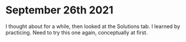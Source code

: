 # September 26th 2021
I thought about for a while, then looked at the Solutions tab. I learned by practicing. Need to try this one again, 
conceptually at first.